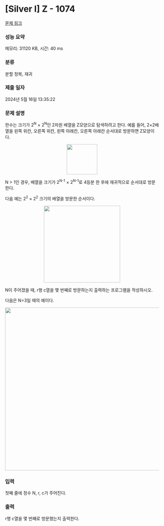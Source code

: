 # [Silver I] Z - 1074 

[문제 링크](https://www.acmicpc.net/problem/1074) 

### 성능 요약

메모리: 31120 KB, 시간: 40 ms

### 분류

분할 정복, 재귀

### 제출 일자

2024년 5월 16일 13:35:22

### 문제 설명

<p>한수는 크기가 2<sup>N</sup> × 2<sup>N</sup>인 2차원 배열을 Z모양으로 탐색하려고 한다. 예를 들어, 2×2배열을 왼쪽 위칸, 오른쪽 위칸, 왼쪽 아래칸, 오른쪽 아래칸 순서대로 방문하면 Z모양이다.</p>

<p style="text-align:center"><img alt="" src="https://u.acmicpc.net/21c73b56-5a91-43aa-b71f-9b74925c0adc/Screen%20Shot%202020-12-02%20at%208.09.46%20AM.png" style="width: 100px; height: 99px;"></p>

<p>N > 1인 경우, 배열을 크기가 2<sup>N-1</sup> × 2<sup>N-1</sup>로 4등분 한 후에 재귀적으로 순서대로 방문한다.</p>

<p>다음 예는 2<sup>2</sup> × 2<sup>2</sup> 크기의 배열을 방문한 순서이다.</p>

<p style="text-align:center"><img alt="" src="https://u.acmicpc.net/adc7cfae-e84d-4d5c-af8e-ee011f8fff8f/Screen%20Shot%202020-12-02%20at%208.11.17%20AM.png" style="width: 250px; height: 252px;"></p>

<p>N이 주어졌을 때, r행 c열을 몇 번째로 방문하는지 출력하는 프로그램을 작성하시오.</p>

<p>다음은 N=3일 때의 예이다.</p>

<p style="text-align:center"><img alt="" src="https://u.acmicpc.net/d3e84bb7-9424-4764-ad3a-811e7fcbd53f/Screen%20Shot%202020-12-30%20at%2010.50.47%20PM.png" style="width: 533px; height: 535px;"></p>

### 입력 

 <p>첫째 줄에 정수 N, r, c가 주어진다.</p>

### 출력 

 <p>r행 c열을 몇 번째로 방문했는지 출력한다.</p>


